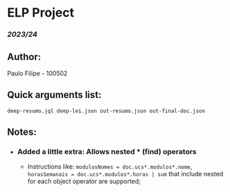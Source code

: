 # ELP Project
### _2023/24_
## Author:
Paulo Filipe - 100502

## Quick arguments list:
```
deep-resumo.jql deep-lei.json out-resumo.json out-final-doc.json
```
## Notes:
- ### Added a little extra: Allows nested * (find) operators
  - Instructions like: `modulosNomes = doc.ucs*.modulos*.nome`, 
    `horasSemanais = doc.ucs*.modulos*.horas | sum` that include nested for each object operator are supported;
